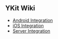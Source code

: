 ## YKit Wiki
- [Android Integration](android/README.md)
- [iOS Integration](ios/README.md)
- [Server Integration](server/README.md)
